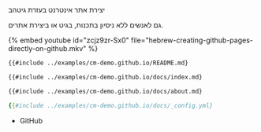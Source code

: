 יצירת אתר אינטרנט בעזרת גיטהב




גם לאנשים ללא ניסיון בתכנות, בגיט או ביצירת אתרים.


{% embed youtube id="zcjz9zr-Sx0" file="hebrew-creating-github-pages-directly-on-github.mkv" %}


```markdown
{{#include ../examples/cm-demo.github.io/README.md}
```


```markdown
{{#include ../examples/cm-demo.github.io/docs/index.md}
```


```markdown
{{#include ../examples/cm-demo.github.io/docs/about.md}
```

```yaml
{{#include ../examples/cm-demo.github.io/docs/_config.yml}
```


* GitHub
